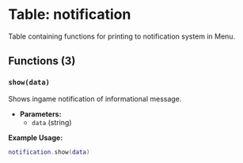 # Table: notification

Table containing functions for printing to notification system in Menu.

## Functions (3)

### `show(data)`

Shows ingame notification of informational message.

- **Parameters:**
  - `data` (string)

**Example Usage:**
```lua
notification.show(data)
```
